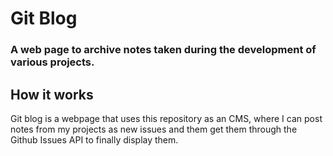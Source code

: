 # Git Blog
### A web page to archive notes taken during the development of various projects.

## How it works
Git blog is a webpage that uses this repository as an CMS, where I can post notes from my projects as new issues and them get them through the Github Issues API to finally display them.  
